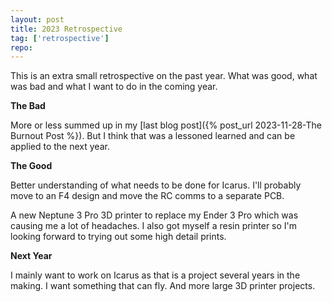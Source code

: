 ```yaml
---
layout: post
title: 2023 Retrospective
tag: ['retrospective']
repo: 
---
```


This is an extra small retrospective on the past year. What was good, what was bad and what I want to do in the coming year.

**The Bad**

More or less summed up in my [last blog post]({% post_url 2023-11-28-The Burnout Post %}). But I think that was a lessoned learned and can be applied to the next year.

**The Good**

Better understanding of what needs to be done for Icarus. I'll probably move to an F4 design and move the RC comms to a separate PCB.

A new Neptune 3 Pro 3D printer to replace my Ender 3 Pro which was causing me a lot of headaches. I also got myself a resin printer so I'm looking forward to trying out some high detail prints.

**Next Year**

I mainly want to work on Icarus as that is a project several years in the making. I want something that can fly. And more large 3D printer projects.

